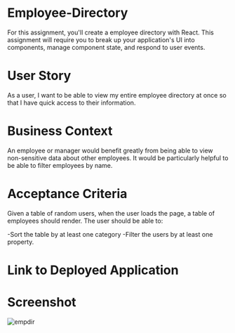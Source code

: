 # Employee-Directory
For this assignment, you'll create a employee directory with React. This assignment will require you to break up your application's UI into components, manage component state, and respond to user events.

# User Story
As a user, I want to be able to view my entire employee directory at once so that I have quick access to their information.


# Business Context
An employee or manager would benefit greatly from being able to view non-sensitive data about other employees. It would be particularly helpful to be able to filter employees by name.

# Acceptance Criteria
Given a table of random users, when the user loads the page, a table of employees should render.
The user should be able to:

-Sort the table by at least one category
-Filter the users by at least one property.

# Link to Deployed Application


# Screenshot
![empdir](https://user-images.githubusercontent.com/65513935/96963319-54dbd680-14bd-11eb-8248-85de876b4312.JPG)
